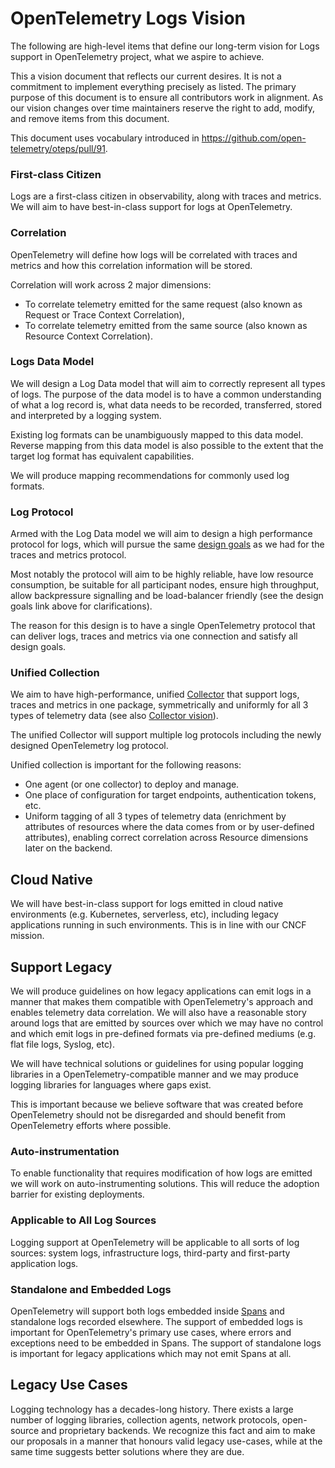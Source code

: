 # OpenTelemetry Logs Vision

The following are high-level items that define our long-term vision for 
Logs support in OpenTelemetry project, what we aspire to achieve.

This a vision document that reflects our current desires. It is not a commitment
to implement everything precisely as listed. The primary purpose of this
document is to ensure all contributors work in alignment. As our vision changes
over time maintainers reserve the right to add, modify, and remove items from
this document.

This document uses vocabulary introduced in https://github.com/open-telemetry/oteps/pull/91.

### First-class Citizen

Logs are a first-class citizen in observability, along with traces and metrics.
We will aim to have best-in-class support for logs at OpenTelemetry.

### Correlation

OpenTelemetry will define how logs will be correlated with traces and metrics
and how this correlation information will be stored.

Correlation will work across 2 major dimensions:
- To correlate telemetry emitted for the same request (also known as Request
  or Trace Context Correlation),
- To correlate telemetry emitted from the same source (also known as Resource
  Context Correlation).

### Logs Data Model

We will design a Log Data model that will aim to correctly represent all types
of logs. The purpose of the data model is to have a common understanding of what
a log record is, what data needs to be recorded, transferred, stored and
interpreted by a logging system.

Existing log formats can be unambiguously mapped to this data model. Reverse 
mapping from this data model is also possible to the extent that the target log 
format has equivalent capabilities.

We will produce mapping recommendations for commonly used log formats.

### Log Protocol

Armed with the Log Data model we will aim to design a high performance protocol
for logs, which will pursue the same [design goals](https://github.com/open-telemetry/opentelemetry-specification/blob/master/specification/protocol/design-goals.md)
as we had for the traces and metrics protocol.

Most notably the protocol will aim to be highly reliable, have low resource
consumption, be suitable for all participant nodes, ensure high throughput,
allow backpressure signalling and be load-balancer friendly (see the design
goals link above for clarifications).

The reason for this design is to have a single OpenTelemetry protocol that can
deliver logs, traces and metrics via one connection and satisfy all design
goals.

### Unified Collection

We aim to have high-performance, unified
[Collector](https://github.com/open-telemetry/opentelemetry-collector/) that
support logs, traces and metrics in one package, symmetrically and uniformly for
all 3 types of telemetry data (see also
[Collector vision](https://github.com/open-telemetry/opentelemetry-collector/blob/8310e665ec1babfd56ca5b1cfec91c1f997f4f2c/docs/vision.md)).

The unified Collector will support multiple log protocols including the newly
designed OpenTelemetry log protocol.

Unified collection is important for the following reasons:
- One agent (or one collector) to deploy and manage.
- One place of configuration for target endpoints, authentication tokens, etc.
- Uniform tagging of all 3 types of telemetry data (enrichment by attributes
  of resources where the data comes from or by user-defined attributes),
  enabling correct correlation across Resource dimensions later on the backend.

## Cloud Native

We will have best-in-class support for logs emitted in cloud native environments
(e.g. Kubernetes, serverless, etc), including legacy applications running
in such environments. This is in line with our CNCF mission.

## Support Legacy

We will produce guidelines on how legacy applications can emit logs in a
manner that makes them compatible with OpenTelemetry's approach and enables
telemetry data correlation. We will also have a reasonable story around
logs that are emitted by sources over which we may have no control and which
emit logs in pre-defined formats via pre-defined mediums (e.g. flat file logs,
Syslog, etc).

We will have technical solutions or guidelines for using popular logging
libraries in a OpenTelemetry-compatible manner and we may produce logging
libraries for languages where gaps exist.

This is important because we believe software that was created before
OpenTelemetry should not be disregarded and should benefit from OpenTelemetry
efforts where possible.

### Auto-instrumentation

To enable functionality that requires modification of how logs are emitted we
will work on auto-instrumenting solutions. This will reduce the adoption barrier
for existing deployments.

### Applicable to All Log Sources

Logging support at OpenTelemetry will be applicable to all sorts of log sources:
system logs, infrastructure logs, third-party and first-party application logs.

### Standalone and Embedded Logs

OpenTelemetry will support both logs embedded inside [Spans](https://github.com/open-telemetry/opentelemetry-specification/blob/master/specification/api-tracing.md#span)
and standalone logs recorded elsewhere. The support of embedded logs is
important for OpenTelemetry's primary use cases, where errors and exceptions
need to be embedded in Spans. The support of standalone logs is important for
legacy applications which may not emit Spans at all.

## Legacy Use Cases

Logging technology has a decades-long history. There exists a large number of
logging libraries, collection agents, network protocols, open-source and
proprietary backends. We recognize this fact and aim to make our proposals in a
manner that honours valid legacy use-cases, while at the same time suggests
better solutions where they are due.
